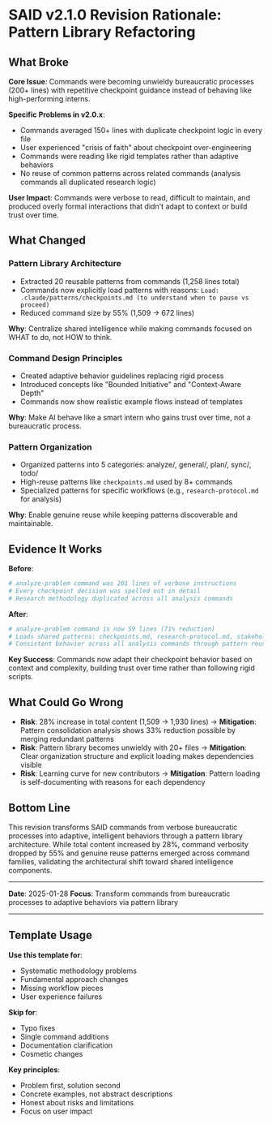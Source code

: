 # SAID v2.1.0 Revision Rationale: Pattern Library Refactoring

## What Broke

**Core Issue**: Commands were becoming unwieldy bureaucratic processes (200+ lines) with repetitive checkpoint guidance instead of behaving like high-performing interns.

**Specific Problems in v2.0.x**:
- Commands averaged 150+ lines with duplicate checkpoint logic in every file
- User experienced "crisis of faith" about checkpoint over-engineering
- Commands were reading like rigid templates rather than adaptive behaviors
- No reuse of common patterns across related commands (analysis commands all duplicated research logic)

**User Impact**: Commands were verbose to read, difficult to maintain, and produced overly formal interactions that didn't adapt to context or build trust over time.

## What Changed

### Pattern Library Architecture
- Extracted 20 reusable patterns from commands (1,258 lines total)
- Commands now explicitly load patterns with reasons: `Load: .claude/patterns/checkpoints.md (to understand when to pause vs proceed)`
- Reduced command size by 55% (1,509 → 672 lines)

**Why**: Centralize shared intelligence while making commands focused on WHAT to do, not HOW to think.

### Command Design Principles
- Created adaptive behavior guidelines replacing rigid process
- Introduced concepts like "Bounded Initiative" and "Context-Aware Depth"
- Commands now show realistic example flows instead of templates

**Why**: Make AI behave like a smart intern who gains trust over time, not a bureaucratic process.

### Pattern Organization
- Organized patterns into 5 categories: analyze/, general/, plan/, sync/, todo/
- High-reuse patterns like `checkpoints.md` used by 8+ commands
- Specialized patterns for specific workflows (e.g., `research-protocol.md` for analysis)

**Why**: Enable genuine reuse while keeping patterns discoverable and maintainable.

## Evidence It Works

**Before**:
```bash
# analyze-problem command was 201 lines of verbose instructions
# Every checkpoint decision was spelled out in detail
# Research methodology duplicated across all analysis commands
```

**After**:
```bash
# analyze-problem command is now 59 lines (71% reduction)
# Loads shared patterns: checkpoints.md, research-protocol.md, stakeholder-analysis.md
# Consistent behavior across all analysis commands through pattern reuse
```

**Key Success**: Commands now adapt their checkpoint behavior based on context and complexity, building trust over time rather than following rigid scripts.

## What Could Go Wrong

- **Risk**: 28% increase in total content (1,509 → 1,930 lines) → **Mitigation**: Pattern consolidation analysis shows 33% reduction possible by merging redundant patterns
- **Risk**: Pattern library becomes unwieldy with 20+ files → **Mitigation**: Clear organization structure and explicit loading makes dependencies visible
- **Risk**: Learning curve for new contributors → **Mitigation**: Pattern loading is self-documenting with reasons for each dependency

## Bottom Line

This revision transforms SAID commands from verbose bureaucratic processes into adaptive, intelligent behaviors through a pattern library architecture. While total content increased by 28%, command verbosity dropped by 55% and genuine reuse patterns emerged across command families, validating the architectural shift toward shared intelligence components.

---

**Date**: 2025-01-28
**Focus**: Transform commands from bureaucratic processes to adaptive behaviors via pattern library

---

## Template Usage

**Use this template for**:
- Systematic methodology problems
- Fundamental approach changes
- Missing workflow pieces
- User experience failures

**Skip for**:
- Typo fixes
- Single command additions
- Documentation clarification
- Cosmetic changes

**Key principles**:
- Problem first, solution second
- Concrete examples, not abstract descriptions
- Honest about risks and limitations
- Focus on user impact